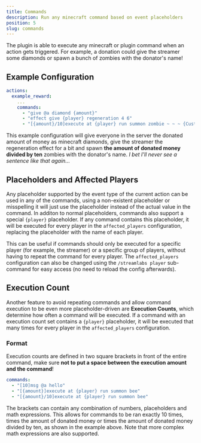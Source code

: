 ```yaml
---
title: Commands
description: Run any minecraft command based on event placeholders
position: 5
slug: commands
---
```


The plugin is able to execute any minecraft or plugin command when an action gets triggered. For example, a donation could give the streamer some diamonds or spawn a bunch of zombies with the donator's name!

## Example Configuration
```yaml
actions:
  example_reward:
    ...
    commands:
      - "give @a diamond {amount}"
      - "effect give {player} regeneration 4 6"
      - "[{amount}/10]execute at {player} run summon zombie ~ ~ ~ {CustomName:'[{\"text\":\"{user}\"}]'}"
```
This example configuration will give everyone in the server the donated amount of money as minecraft diamonds, give the streamer the regeneration effect for a bit and spawn **the amount of donated money divided by ten** zombies with the donator's name. *I bet I'll never see a sentence like that again...*

## Placeholders and Affected Players
Any placeholder supported by the event type of the current action can be used in any of the commands, using a non-existent placeholder or misspelling it will just use the placeholder instead of the actual value in the command. In additon to normal placeholders, commands also support a special `{player}` placeholder. If any command contains this placeholder, it will be executed for every player in the `affected_players` configuration, replacing the placeholder with the name of each player.

This can be useful if commands should only be executed for a specific player (for example, the streamer) or a specific group of players, without having to repeat the command for every player. The `affected_players` configuration can also be changed using the `/streamlabs player` sub-command for easy access (no need to reload the config afterwards).

## Execution Count
Another feature to avoid repeating commands and allow command execution to be even more placeholder-driven are **Execution Counts**, which determine how often a command will be executed. If a command with an execution count set contains a `{player}` placeholder, it will be executed that many times for every player in the `affected_players` configuration.

### Format
Execution counts are defined in two square brackets in front of the entire command, make sure **not to put a space between the execution amount and the command**!
```yaml
commands:
  - "[10]msg @a hello"
  - "[{amount}]execute at {player} run summon bee"
  - "[{amount}/10]execute at {player} run summon bee"
```
The brackets can contain any combination of numbers, placeholders and math expressions. This allows for commands to be ran exactly 10 times, times the amount of donated money or times the amount of donated money divided by ten, as shown in the example above. Note that more complex math expressions are also supported.